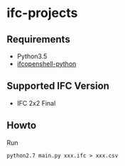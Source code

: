 # ifc-projects

## Requirements

- Python3.5
- [ifcopenshell-python](http://ifcopenshell.org/python.html)

## Supported IFC Version

- IFC 2x2 Final

## Howto

Run

```
python2.7 main.py xxx.ifc > xxx.csv
```
